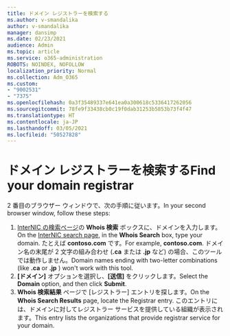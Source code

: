 ```yaml
---
title: ドメイン レジストラーを検索する
ms.author: v-smandalika
author: v-smandalika
manager: dansimp
ms.date: 02/23/2021
audience: Admin
ms.topic: article
ms.service: o365-administration
ROBOTS: NOINDEX, NOFOLLOW
localization_priority: Normal
ms.collection: Adm_O365
ms.custom:
- "9002531"
- "7375"
ms.openlocfilehash: 0a3f35489337e641ea0a300618c5336417262056
ms.sourcegitcommit: 78fe9f33438cb0c19f0dab31253b5853b73f4f47
ms.translationtype: HT
ms.contentlocale: ja-JP
ms.lasthandoff: 03/05/2021
ms.locfileid: "50527828"
---
```

# <a name="find-your-domain-registrar"></a><span data-ttu-id="80323-102">ドメイン レジストラーを検索する</span><span class="sxs-lookup"><span data-stu-id="80323-102">Find your domain registrar</span></span>

<span data-ttu-id="80323-103">2 番目のブラウザー ウィンドウで、次の手順に従います。</span><span class="sxs-lookup"><span data-stu-id="80323-103">In your second browser window, follow these steps:</span></span>

1. <span data-ttu-id="80323-104">[InterNIC の検索ページ](https://lookup.icann.org/)の **Whois 検索** ボックスに、ドメインを入力します。</span><span class="sxs-lookup"><span data-stu-id="80323-104">On the [InterNIC search page](https://lookup.icann.org/), in the **Whois Search** box, type your domain.</span></span> <span data-ttu-id="80323-105">たとえば **contoso.com** です。</span><span class="sxs-lookup"><span data-stu-id="80323-105">For example, **contoso.com**.</span></span> <span data-ttu-id="80323-106">ドメイン名の末尾が 2 文字の組み合わせ (**.ca** または **.jp** など) の場合、このツールでは動作しません。</span><span class="sxs-lookup"><span data-stu-id="80323-106">Domain names ending with two-letter combinations (like **.ca** or **.jp** ) won't work with this tool.</span></span>
2. <span data-ttu-id="80323-107">**[ドメイン]** オプションを選択し、**[送信]** をクリックします。</span><span class="sxs-lookup"><span data-stu-id="80323-107">Select the **Domain** option, and then click **Submit**.</span></span>
3. <span data-ttu-id="80323-108">**Whois 検索結果** ページで [レジストラー] エントリを探します。</span><span class="sxs-lookup"><span data-stu-id="80323-108">On the **Whois Search Results** page, locate the Registrar entry.</span></span> <span data-ttu-id="80323-109">このエントリには、ドメインに対してレジストラー サービスを提供している組織が表示されます。</span><span class="sxs-lookup"><span data-stu-id="80323-109">This entry lists the organizations that provide registrar service for your domain.</span></span>
